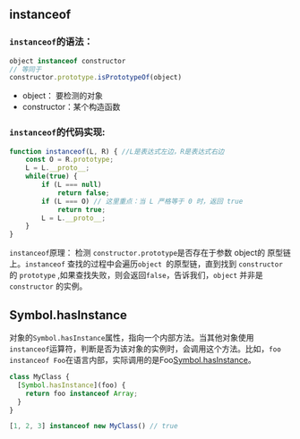## instanceof

### `instanceof`的语法：
```js
object instanceof constructor
// 等同于
constructor.prototype.isPrototypeOf(object)
```
- object： 要检测的对象
- constructor：某个构造函数

### `instanceof`的代码实现:

```js
function instanceof(L, R) { //L是表达式左边，R是表达式右边
    const O = R.prototype;
    L = L.__proto__;
    while(true) {
        if (L === null)
            return false;
        if (L === O) // 这里重点：当 L 严格等于 0 时，返回 true 
            return true;
        L = L.__proto__;
    }
}
```

`instanceof`原理： 检测 `constructor.prototype`是否存在于参数 object的 原型链上。`instanceof` 查找的过程中会遍历`object `的原型链，直到找到 `constructor` 的 `prototype` ,如果查找失败，则会返回`false`，告诉我们，`object` 并非是 `constructor` 的实例。

## Symbol.hasInstance
对象的`Symbol.hasInstance`属性，指向一个内部方法。当其他对象使用`instanceof`运算符，判断是否为该对象的实例时，会调用这个方法。比如，`foo instanceof Foo`在语言内部，实际调用的是Foo[Symbol.hasInstance](foo)。

```js
class MyClass {
  [Symbol.hasInstance](foo) {
    return foo instanceof Array;
  }
}

[1, 2, 3] instanceof new MyClass() // true
```